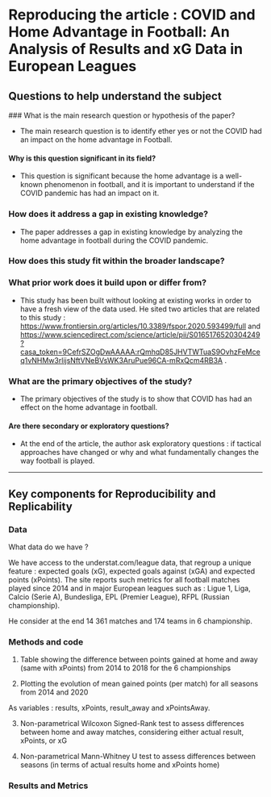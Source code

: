 # Reproducing the article : COVID and Home Advantage in Football: An Analysis of Results and xG Data in European Leagues

## Questions to help understand the subject

### What is the main research question or hypothesis of the paper?

- The main research question is to identify ether yes or not the COVID had an impact on the home advantage in Football.

#### Why is this question significant in its field?

- This question is significant because the home advantage is a well-known phenomenon in football, and it is important to understand if the COVID pandemic has had an impact on it.

### How does it address a gap in existing knowledge?

- The paper addresses a gap in existing knowledge by analyzing the home advantage in football during the COVID pandemic.

### How does this study fit within the broader landscape?


### What prior work does it build upon or differ from?

- This study has been built without looking at existing works in order to have a fresh view of the data used. He sited two articles that are related to this study : https://www.frontiersin.org/articles/10.3389/fspor.2020.593499/full and  https://www.sciencedirect.com/science/article/pii/S0165176520304249?casa_token=9CefrSZOgDwAAAAA:rQmhqD85JHVTWTuaS9OvhzFeMceq1vNHMw3rlijsNftVNeBVsWK3AruPue96CA-mRxQcm4RB3A .

### What are the primary objectives of the study?

- The primary objectives of the study is to show that COVID has had an effect on the home advantage in football.

#### Are there secondary or exploratory questions?

- At the end of the article, the author ask exploratory questions : if tactical approaches have changed or why and what fundamentally changes the way football is played.

---

## Key components for Reproducibility and Replicability

### Data

What data do we have ?

We have access to the understat.com/league data, that regroup a unique feature : expected goals (xG), expected goals against (xGA) and expected points (xPoints). The site reports such metrics for all football matches played since 2014 and in major European leagues such as :  Ligue 1, Liga, Calcio (Serie A), Bundesliga, EPL (Premier League), RFPL (Russian championship).

He consider at the end 14 361 matches and 174 teams in 6 championship.

### Methods and code 

1. Table showing the difference between points gained at home and away (same with xPoints) from 2014 to 2018 for the 6 championships

2. Plotting the evolution of mean gained points (per match) for all seasons from 2014 and 2020

As variables : results, xPoints, result_away and xPointsAway. 

3. Non-parametrical Wilcoxon Signed-Rank test to assess differences between home and away matches, considering either actual result, xPoints, or xG

4. Non-parametrical Mann-Whitney U test to assess differences between seasons (in terms of actual results home and xPoints home)

### Results and Metrics 


